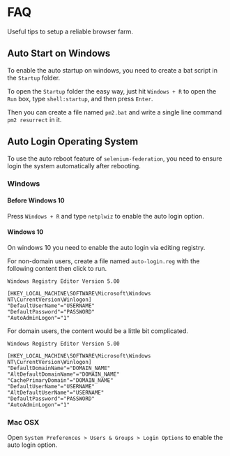 # FAQ
Useful tips to setup a reliable browser farm.

## Auto Start on Windows
To enable the auto startup on windows, you need to create a bat script in the `Startup` folder.

To open the `Startup` folder the easy way, just hit `Windows + R` to open the `Run` box, type `shell:startup`, and then press `Enter`.

Then you can create a file named `pm2.bat` and write a single line command `pm2 resurrect` in it.


## Auto Login Operating System
To use the auto reboot feature of `selenium-federation`, you need to ensure login the system automatically after rebooting.

### Windows

#### Before Windows 10
Press `Windows + R` and type `netplwiz` to enable the auto login option.

#### Windows 10
On windows 10 you need to enable the auto login via editing registry.

For non-domain users, create a file named `auto-login.reg` with the following content then click to run.
```
Windows Registry Editor Version 5.00

[HKEY_LOCAL_MACHINE\SOFTWARE\Microsoft\Windows NT\CurrentVersion\Winlogon]
"DefaultUserName"="USERNAME"
"DefaultPassword"="PASSWORD"
"AutoAdminLogon"="1"
```

For domain users, the content would be a little bit complicated.
```
Windows Registry Editor Version 5.00

[HKEY_LOCAL_MACHINE\SOFTWARE\Microsoft\Windows NT\CurrentVersion\Winlogon]
"DefaultDomainName"="DOMAIN_NAME"
"AltDefaultDomainName"="DOMAIN_NAME"
"CachePrimaryDomain"="DOMAIN_NAME"
"DefaultUserName"="USERNAME"
"AltDefaultUserName"="USERNAME"
"DefaultPassword"="PASSWORD"
"AutoAdminLogon"="1"
```



### Mac OSX
Open `System Preferences > Users & Groups > Login Options` to enable the auto login option.